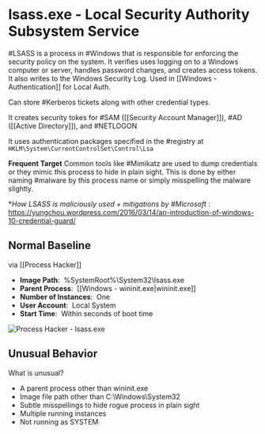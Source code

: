 # lsass.exe - Local Security Authority Subsystem Service

#LSASS is a process in #Windows that is responsible for enforcing the security policy on the system. It verifies uses logging on to a Windows computer or server, handles password changes, and creates access tokens. It also writes to the Windows Security Log. Used in [[Windows - Authentication]] for Local Auth. 

Can store #Kerberos tickets along with other credential types.

It creates security tokes for #SAM ([[Security Account Manager]]), #AD ([[Active Directory]]), and #NETLOGON 

It uses authentication packages specified in the #registry at `HKLM\System\CurrentControlSet\Control\Lsa`

**Frequent Target**
Common tools like #Mimikatz are used to dump credentials or they mimic this process to hide in plain sight. This is done by either naming #malware by this process name or simply misspelling the malware slightly.

**How LSASS *is maliciously used + mitigations by #Microsoft** : https://yungchou.wordpress.com/2016/03/14/an-introduction-of-windows-10-credential-guard/

## Normal Baseline
via [[Process Hacker]]
- **Image Path**:  %SystemRoot%\\System32\\lsass.exe
- **Parent Process**:  [[Windows - wininit.exe|wininit.exe]]
- **Number of Instances**:  One
- **User Account**:  Local System
- **Start Time**:  Within seconds of boot time

![Process Hacker - lsass.exe](https://assets.tryhackme.com/additional/windows-processes/lsass.png)


## Unusual Behavior
What is unusual?
-   A parent process other than wininit.exe
-   Image file path other than C:\\Windows\\System32
-   Subtle misspellings to hide rogue process in plain sight
-   Multiple running instances
-   Not running as SYSTEM